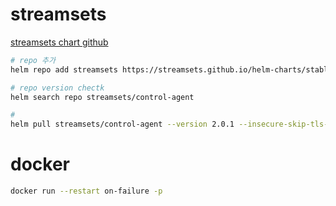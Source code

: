
# streamsets

[streamsets chart github](https://github.com/streamsets/helm-charts/tree/master/stable/control-agent)

```bash
# repo 추가 
helm repo add streamsets https://streamsets.github.io/helm-charts/stable

# repo version chectk
helm search repo streamsets/control-agent

# 
helm pull streamsets/control-agent --version 2.0.1 --insecure-skip-tls-verify
```



# docker 
```bash
docker run --restart on-failure -p 
```


